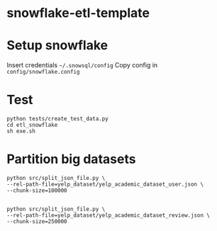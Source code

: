 # snowflake-etl-template


# Setup snowflake
Insert credentials `~/.snowsql/config`
Copy config in `config/snowflake.config`


# Test
```
python tests/create_test_data.py
cd etl_snowflake
sh exe.sh
```

# Partition big datasets
```
python src/split_json_file.py \
--rel-path-file=yelp_dataset/yelp_academic_dataset_user.json \
--chunk-size=100000


python src/split_json_file.py \
--rel-path-file=yelp_dataset/yelp_academic_dataset_review.json \
--chunk-size=250000
```

